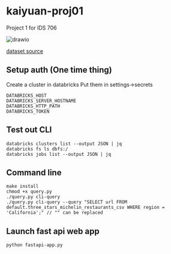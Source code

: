 # kaiyuan-proj01
Project 1 for IDS 706

![drawio](https://user-images.githubusercontent.com/35396906/190924968-64256d29-863f-420a-88a9-2084766de137.jpg)

[dataset source](https://www.kaggle.com/datasets/jackywang529/michelin-restaurants)

## Setup auth (One time thing)
Create a cluster in databricks
Put them in settings->secrets
```
DATABRICKS_HOST
DATABRICKS_SERVER_HOSTNAME
DATABRICKS_HTTP_PATH
DATABRICKS_TOKEN
```


## Test out CLI
```
databricks clusters list --output JSON | jq
databricks fs ls dbfs:/
databricks jobs list --output JSON | jq
```

## Command line 

```
make install
chmod +x query.py
./query.py cli-query
./query.py cli-query --query "SELECT url FROM default.three_stars_michelin_restaurants_csv WHERE region = 'California';" // "" can be replaced
```

## Launch fast api web app

```
python fastapi-app.py
```



